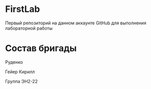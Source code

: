 # FirstLab
Первый репозиторий на данном аккаунте GitHub для выполнения лабораторной работы
# Состав бригады
Руденко

Гейер Кирилл

Группа ЭН2-22
